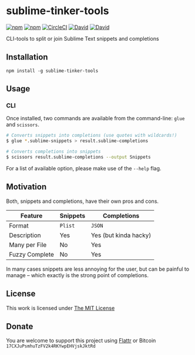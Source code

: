 # sublime-tinker-tools

[![npm](https://img.shields.io/npm/l/sublime-tinker-tools.svg?style=flat-square)](https://www.npmjs.org/package/sublime-tinker-tools)
[![npm](https://img.shields.io/npm/v/sublime-tinker-tools.svg?style=flat-square)](https://www.npmjs.org/package/sublime-tinker-tools)
[![CircleCI](https://flat.badgen.net/circleci/github/idleberg/sublime-tinker-tools)](https://circleci.com/gh/idleberg/sublime-tinker-tools)
[![David](https://img.shields.io/david/idleberg/sublime-tinker-tools.svg?style=flat-square)](https://david-dm.org/idleberg/sublime-tinker-tools)
[![David](https://img.shields.io/david/dev/idleberg/sublime-tinker-tools.svg?style=flat-square)](https://david-dm.org/idleberg/sublime-tinker-tools?type=dev)

CLI-tools to split or join Sublime Text snippets and completions

## Installation

`npm install -g sublime-tinker-tools`

## Usage

### CLI

Once installed, two commands are available from the command-line: `glue` and `scissors`.

```bash
# Converts snippets into completions (use quotes with wildcards!)
$ glue *.sublime-snippets > result.sublime-completions

# Converts completions into snippets
$ scissors result.sublime-completions --output Snippets
```

For a list of available option, please make use of the `--help` flag.

## Motivation

Both, snippets and completions, have their own pros and cons.

Feature        | Snippets | Completions
---------------|----------|------------------
Format         | `Plist`  | `JSON`
Description    | Yes      | Yes (but kinda hacky)
Many per File  | No       | Yes
Fuzzy Complete | No       | Yes

In many cases snippets are less annoying for the user, but can be painful to manage – which exactly is the strong point of completions.

## License

This work is licensed under [The MIT License](https://opensource.org/licenses/MIT)

## Donate

You are welcome to support this project using [Flattr](https://flattr.com/submit/auto?user_id=idleberg&url=https://github.com/idleberg/sublime-tinker-tools) or Bitcoin `17CXJuPsmhuTzFV2k4RKYwpEHVjskJktRd`
